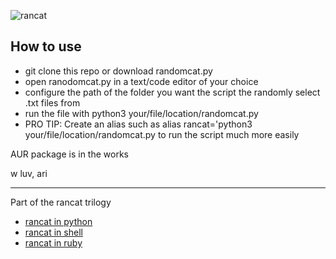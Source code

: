 ![rancat](https://files.catbox.moe/jcq65e.png)                                        
## How to use

- git clone this repo or download randomcat.py
- open ranodomcat.py in a text/code editor of your choice
- configure the path of the folder you want the script the randomly select .txt files from
- run the file with python3 your/file/location/randomcat.py
- PRO TIP: Create an alias such as alias rancat='python3 your/file/location/randomcat.py to run the script much more easily

AUR package is in the works

w luv, ari
-- -
Part of the rancat trilogy
- [rancat in python](https://github.com/Arxari/randomcat)
- [rancat in shell](https://github.com/Arxari/rancat.sh)
- [rancat in ruby](https://github.com/Arxari/rancat.rs)
